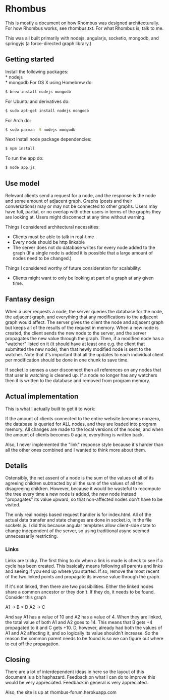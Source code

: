 
# Rhombus 

This is mostly a document on how Rhombus was designed architecturally.  For how Rhombus works, see rhombus.txt.  For what Rhombus is, talk to me.  

This was all built primarily with nodejs, angularjs, socketio, mongodb, and springyjs (a force-directed
graph library.)

## Getting started
Install the following packages:  
	* nodejs  
	* mongodb
For OS X using Homebrew do:  
```sh
$ brew install nodejs mongodb
```  
For Ubuntu and derivatives do:  
```sh
$ sudo apt-get install nodejs mongodb
```

For Arch do:  
```sh
$ sudo pacman -S nodejs mongodb
```
Next install node package dependencies:  
```sh
$ npm install
```
To run the app do:  
```sh
$ node app.js
```

## Use model

Relevant clients send a request for a node, and the response is the node and some amount of adjacent graph. Graphs (posts and their conversations) may or may not be connected to other graphs.  Users may have full, partial, or no overlap with other users in terms of the graphs they are looking at.  Users might disconnect at any time without warning.  

Things I considered architectural necessities:
- Clients must be able to talk in real-time
- Every node should be http linkable
- The server does not do database writes for every node added to the graph (If a single node is added it is possible that a large amount of nodes need to be changed.)

Things I considered worthy of future consideration for scalability:
- Clients might want to only be looking at part of a graph at any given time.

## Fantasy design

When a user requests a node, the server queries the database for the node, the adjacent graph, and everything that any modifications to the adjacent graph would affect.  The server gives the client the node and adjacent graph but keeps all of the results of the request in memory.  When a new node is created, the client sends the new node to the server, and the server propagates the new value through the graph.  Then, if a modified node has a "watcher" listed on it (it should have at least one e.g. the client that submitted the new node), then that newly modified node is sent to the watcher.  Note that it's important that all the updates to each individual client per modification should be done in one chunk to save time.  

If socket.io senses a user disconnect then all references on any nodes that that user is watching is cleaned up.  If a node no longer has any watchers then it is written to the database and removed from program memory.  

## Actual implementation

This is what I actually built to get it to work:

If the amount of clients connected to the entire website becomes nonzero, the database is queried for ALL nodes, and they are loaded into program memory.  All changes are made to the local versions of the nodes, and when the amount of clients becomes 0 again, everything is written back.  

Also, I never implemented the "link" response style because it's harder than all the other ones combined and I wanted to think more about them.  

## Details

Ostensibly, the net assent of a node is the sum of the values of all of its agreeing children subtracted by all the sum of the values of all the disagreeing children.  However, because it would be wasteful to recompute the tree every time a new node is added, the new node instead "propagates" its value upward, so that non-affected nodes don't have to be visited. 

The only real nodejs based request handler is for index.html.  All of the actual data transfer and state 
changes are done in socket.io, in the file sockets.js.  I did this because angular templates allow client-side
state to change independent of the server, so using traditional async seemed unnecessarily restricting.

### Links

Links are tricky.  The first thing to do when a link is made is check to see if a cycle has been created.  This basically means following all parents and links and seeing if you end up where you started.  If so, remove the most recent of the two linked points and propagate its inverse value through the graph.  

If it's not linked, then there are two possibilities.  Either the linked nodes share a common ancestor or they don't.  If they do, it needs to be found.  Consider this graph

A1 -> B
		> D
A2 -> C

And say A1 has a value of 10 and A2 has a value of 4.  When they are linked, the total value of both A1 and A2 goes to 14.  This means that B gets +4 propagated to it and C gets +10.  D, however, already had both the values of A1 and A2 affecting it, and so logically its value shouldn't increase.  So the reason the common parent needs to be found is so we can figure out where to cut off the propagation.  

## Closing

There are a lot of interdependent ideas in here so the layout of this document is a bit haphazard.  Feedback on what I can do to improve this would be very appreciated.  Feedback in general is very appreciated.  

Also, the site is up at rhombus-forum.herokuapp.com
